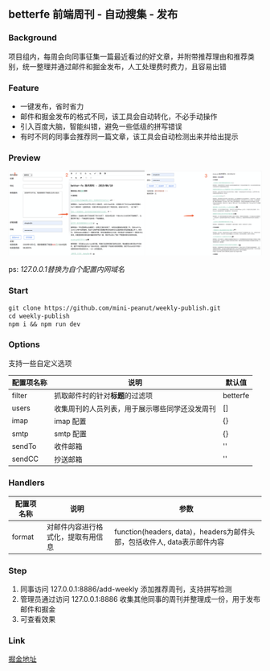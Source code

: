 ## betterfe 前端周刊 - 自动搜集 - 发布

### Background

项目组内，每周会向同事征集一篇最近看过的好文章，并附带推荐理由和推荐类别，统一整理并通过邮件和掘金发布，人工处理费时费力，且容易出错

### Feature

- 一键发布，省时省力
- 邮件和掘金发布的格式不同，该工具会自动转化，不必手动操作
- 引入百度大脑，智能纠错，避免一些低级的拼写错误
- 有时不同的同事会推荐同一篇文章，该工具会自动检测出来并给出提示

### Preview
<img src="./public/weekly-publish.png" />

ps: *127.0.0.1替换为自个配置内网域名*
### Start

```node
git clone https://github.com/mini-peanut/weekly-publish.git
cd weekly-publish
npm i && npm run dev
```

### Options

支持一些自定义选项

配置项名称 | 说明 | 默认值 |
---- | --- | --- |
filter | 抓取邮件时的针对**标题**的过滤项 | betterfe 
users | 收集周刊的人员列表，用于展示哪些同学还没发周刊 | []
imap | imap 配置 | {} |
smtp | smtp 配置 | {} |
sendTo | 收件邮箱 | '' |
sendCC | 抄送邮箱 | '' |

### Handlers

配置项名称 | 说明 | 参数 |
---- | --- | --- |
format | 对邮件内容进行格式化，提取有用信息 | function(headers, data)，headers为邮件头部，包括收件人, data表示邮件内容 |

### Step

1. 同事访问 127.0.0.1:8886/add-weekly 添加推荐周刊，支持拼写检测
2. 管理员通过访问 127.0.0.1:8886 收集其他同事的周刊并整理成一份，用于发布邮件和掘金
3. 可查看效果

### Link

[掘金地址](https://juejin.im/user/5bfd30cd6fb9a049bb7c064d)

